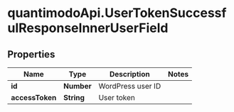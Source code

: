 # quantimodoApi.UserTokenSuccessfulResponseInnerUserField

## Properties
Name | Type | Description | Notes
------------ | ------------- | ------------- | -------------
**id** | **Number** | WordPress user ID | 
**accessToken** | **String** | User token | 


